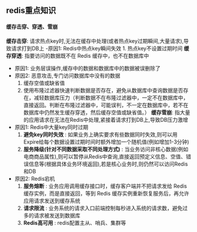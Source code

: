 ## redis重点知识
#### 缓存击穿、穿透、雪崩
**缓存击穿**: 请求热点key时,无法在缓存中处理(或者热点key过期瞬间,大量请求),导致请求打到DB上
-原因1: Redis中热点key瞬间失效
    1. 热点key不设置过期时间
**缓存穿透**: 指要访问的数据既不在 Redis 缓存中，也不在数据库中
- 原因1: 业务层误操作,缓存中的数据和数据库中的数据被误删除了
- 原因2: 恶意攻击,专门访问数据库中没有的数据
    1. 缓存空值或缺省值
    2. 使用布隆过滤器快速判断数据是否存在，避免从数据库中查询数据是否存在，减轻数据库压力（判断数据不在布隆过滤器中，一定不在数据库中，直接返回。判断在布隆过滤器中，可能误判，不一定在数据库中，若不在数据库中仍然发生缓存穿透，然后缓存空值或缺省值。）
**缓存雪崩**: 指大量的应用请求在无法在Redis中处理,紧接着请求打到DB上,导致DB压力激增
- 原因1: Redis中大量key同时过期
    1. **避免key同时失效** : 如果业务上确实要求有些数据同时失效,则可以用Expire给每个数据设置过期时间时额外增加一个随机值(例如增加1-3分钟)
    2. **服务降级(针对不同数据采取不同处理方式)** : 当业务访问非核心数据(例如电商商品属性),则可以暂停从Redis中查询,直接返回预定义信息、空值、错误信息等(根据具体业务环境返回),若是核心业务时,则仍然可以访问Redis和DB
- 原因2: Redis宕机
    1. **服务熔断** : 业务应用调用缓存接口时，缓存客户端并不把请求发给 Redis 缓存实例，而是直接返回，等到 Redis 缓存实例重新恢复服务后，再允许应用请求发送到缓存系统
    2. **请求限流** : 业务系统的请求入口前端控制每秒进入系统的请求数，避免过多的请求被发送到数据库
    3. **Redis高可用** : redis配置主从、哨兵、集群等
